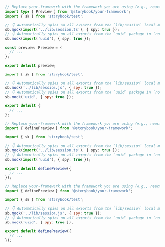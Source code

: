 ```ts filename=".storybook/preview.ts" renderer="common" language="ts" tabTitle="CSF 3"
// Replace your-framework with the framework you are using (e.g., react-vite, nextjs, vue3-vite, sveltekit)
import type { Preview } from '@storybook/your-framework';
import { sb } from 'storybook/test';

// 👇 Automatically spies on all exports from the `lib/session` local module
sb.mock(import('../lib/session.ts'), { spy: true });
// 👇 Automatically spies on all exports from the `uuid` package in `node_modules`
sb.mock(import('uuid'), { spy: true });

const preview: Preview = {
  // ...
};

export default preview;
```

```js filename=".storybook/preview.js" renderer="common" language="js" tabTitle="CSF 3"
import { sb } from 'storybook/test';

// 👇 Automatically spies on all exports from the `lib/session` local module
sb.mock('../lib/session.js', { spy: true });
// 👇 Automatically spies on all exports from the `uuid` package in `node_modules`
sb.mock('uuid', { spy: true });

export default {
  // ...
};
```

```ts filename=".storybook/preview.ts" renderer="react" language="ts" tabTitle="CSF Next 🧪"
// Replace your-framework with the framework you are using (e.g., react-vite, nextjs, nextjs-vite)
import { definePreview } from '@storybook/your-framework';

import { sb } from 'storybook/test';

// 👇 Automatically spies on all exports from the `lib/session` local module
sb.mock(import('../lib/session.ts'), { spy: true });
// 👇 Automatically spies on all exports from the `uuid` package in `node_modules`
sb.mock(import('uuid'), { spy: true });

export default definePreview({
  // ...
});
```

<!-- JS snippets still needed while providing both CSF 3 & Next -->

```js filename=".storybook/preview.js" renderer="react" language="js" tabTitle="CSF Next 🧪"
// Replace your-framework with the framework you are using (e.g., react-vite, nextjs, nextjs-vite)
import { definePreview } from '@storybook/your-framework';

import { sb } from 'storybook/test';

// 👇 Automatically spies on all exports from the `lib/session` local module
sb.mock('../lib/session.js', { spy: true });
// 👇 Automatically spies on all exports from the `uuid` package in `node_modules`
sb.mock('uuid', { spy: true });

export default definePreview({
  // ...
});
```
